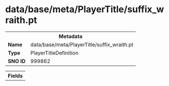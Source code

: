 <h1>data/base/meta/PlayerTitle/suffix_wraith.pt</h1><table><tr><th colspan="100%">Metadata</th></tr><tr><td><b>Name</b></td><td>data/base/meta/PlayerTitle/suffix_wraith.pt</td></tr><tr><td><b>Type</b></td><td>PlayerTitleDefinition</td></tr><tr><td><b>SNO ID</b></td><td>999862</td></tr></table>

<table><tr><th colspan="100%">Fields</th></tr></table>

